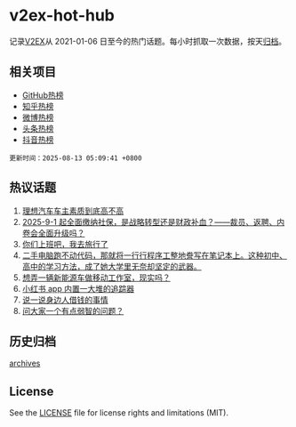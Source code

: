 # v2ex-hot-hub

 记录[V2EX](https://www.v2ex.com/)从 2021-01-06 日至今的热门话题。每小时抓取一次数据，按天[归档](archives)。
 
 ## 相关项目

- [GitHub热榜](https://github.com/snaildev/github-hot-hub)
- [知乎热榜](https://github.com/snaildev/zhihu-hot-hub)
- [微博热榜](https://github.com/snaildev/weibo-hot-hub)
- [头条热榜](https://github.com/snaildev/toutiao-hot-hub)
- [抖音热榜](https://github.com/snaildev/douyin-hot-hub)


 `更新时间：2025-08-13 05:09:41 +0800`

## 热议话题

1. [理想汽车车主素质到底高不高](https://www.v2ex.com/t/1151724)
1. [2025-9-1 起全面缴纳社保，是战略转型还是财政补血？——裁员、返聘、内卷会全面升级吗？](https://www.v2ex.com/t/1151759)
1. [你们上班吧，我去旅行了](https://www.v2ex.com/t/1151725)
1. [二手电脑跑不动代码，那就将一行行程序工整地誊写在笔记本上。这种初中、高中的学习方法，成了她大学里无奈却坚定的武器。](https://www.v2ex.com/t/1151767)
1. [想弄一辆新能源车做移动工作室，现实吗？](https://www.v2ex.com/t/1151742)
1. [小红书 app 内置一大堆的追踪器](https://www.v2ex.com/t/1151745)
1. [说一说身边人借钱的事情](https://www.v2ex.com/t/1151752)
1. [问大家一个有点弱智的问题？](https://www.v2ex.com/t/1151753)

## 历史归档

[archives](archives)

## License

See the [LICENSE](LICENSE) file for license rights and limitations (MIT).
